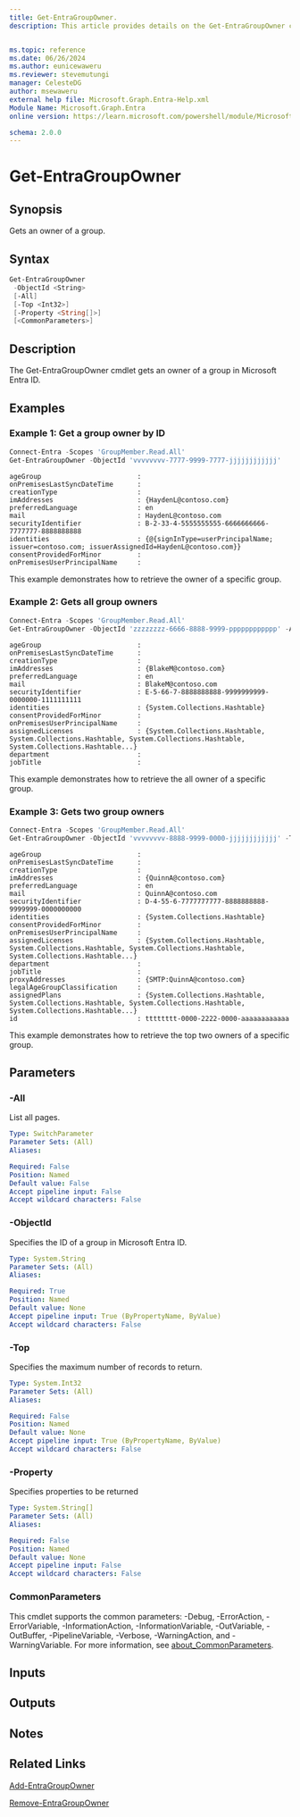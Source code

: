 ```yaml
---
title: Get-EntraGroupOwner.
description: This article provides details on the Get-EntraGroupOwner command.


ms.topic: reference
ms.date: 06/26/2024
ms.author: eunicewaweru
ms.reviewer: stevemutungi
manager: CelesteDG
author: msewaweru
external help file: Microsoft.Graph.Entra-Help.xml
Module Name: Microsoft.Graph.Entra
online version: https://learn.microsoft.com/powershell/module/Microsoft.Graph.Entra/Get-EntraGroupOwner

schema: 2.0.0
---
```


# Get-EntraGroupOwner

## Synopsis

Gets an owner of a group.

## Syntax

```powershell
Get-EntraGroupOwner
 -ObjectId <String>
 [-All]
 [-Top <Int32>]
 [-Property <String[]>]
 [<CommonParameters>]
```

## Description

The Get-EntraGroupOwner cmdlet gets an owner of a group in Microsoft Entra ID.

## Examples

### Example 1: Get a group owner by ID

```powershell
Connect-Entra -Scopes 'GroupMember.Read.All'
Get-EntraGroupOwner -ObjectId 'vvvvvvvv-7777-9999-7777-jjjjjjjjjjjj'
```

```output
ageGroup                        :
onPremisesLastSyncDateTime      :
creationType                    :
imAddresses                     : {HaydenL@contoso.com}
preferredLanguage               : en
mail                            : HaydenL@contoso.com
securityIdentifier              : B-2-33-4-5555555555-6666666666-7777777-8888888888
identities                      : {@{signInType=userPrincipalName; issuer=contoso.com; issuerAssignedId=HaydenL@contoso.com}}
consentProvidedForMinor         :
onPremisesUserPrincipalName     :
```

This example demonstrates how to retrieve the owner of a specific group.  

### Example 2: Gets all group owners

```powershell
Connect-Entra -Scopes 'GroupMember.Read.All'
Get-EntraGroupOwner -ObjectId 'zzzzzzzz-6666-8888-9999-pppppppppppp' -All
```

```output
ageGroup                        :
onPremisesLastSyncDateTime      :
creationType                    :
imAddresses                     : {BlakeM@contoso.com}
preferredLanguage               : en
mail                            : BlakeM@contoso.com
securityIdentifier              : E-5-66-7-8888888888-9999999999-0000000-1111111111
identities                      : {System.Collections.Hashtable}
consentProvidedForMinor         :
onPremisesUserPrincipalName     :
assignedLicenses                : {System.Collections.Hashtable, System.Collections.Hashtable, System.Collections.Hashtable, System.Collections.Hashtable...}
department                      :
jobTitle                        :
```

This example demonstrates how to retrieve the all owner of a specific group.  

### Example 3: Gets two group owners

```powershell
Connect-Entra -Scopes 'GroupMember.Read.All'
Get-EntraGroupOwner -ObjectId 'vvvvvvvv-8888-9999-0000-jjjjjjjjjjjj' -Top 2
```

```output
ageGroup                        :
onPremisesLastSyncDateTime      :
creationType                    :
imAddresses                     : {QuinnA@contoso.com}
preferredLanguage               : en
mail                            : QuinnA@contoso.com
securityIdentifier              : D-4-55-6-7777777777-8888888888-9999999-0000000000
identities                      : {System.Collections.Hashtable}
consentProvidedForMinor         :
onPremisesUserPrincipalName     :
assignedLicenses                : {System.Collections.Hashtable, System.Collections.Hashtable, System.Collections.Hashtable, System.Collections.Hashtable...}
department                      :
jobTitle                        :
proxyAddresses                  : {SMTP:QuinnA@contoso.com}
legalAgeGroupClassification     :
assignedPlans                   : {System.Collections.Hashtable, System.Collections.Hashtable, System.Collections.Hashtable, System.Collections.Hashtable...}
id                              : tttttttt-0000-2222-0000-aaaaaaaaaaaa
```

This example demonstrates how to retrieve the top two owners of a specific group.  

## Parameters

### -All
List all pages.

```yaml
Type: SwitchParameter
Parameter Sets: (All)
Aliases:

Required: False
Position: Named
Default value: False
Accept pipeline input: False
Accept wildcard characters: False
```
### -ObjectId

Specifies the ID of a group in Microsoft Entra ID.

```yaml
Type: System.String
Parameter Sets: (All)
Aliases:

Required: True
Position: Named
Default value: None
Accept pipeline input: True (ByPropertyName, ByValue)
Accept wildcard characters: False
```

### -Top

Specifies the maximum number of records to return.

```yaml
Type: System.Int32
Parameter Sets: (All)
Aliases:

Required: False
Position: Named
Default value: None
Accept pipeline input: True (ByPropertyName, ByValue)
Accept wildcard characters: False
```

### -Property

Specifies properties to be returned

```yaml
Type: System.String[]
Parameter Sets: (All)
Aliases:

Required: False
Position: Named
Default value: None
Accept pipeline input: False
Accept wildcard characters: False
```

### CommonParameters

This cmdlet supports the common parameters: -Debug, -ErrorAction, -ErrorVariable, -InformationAction, -InformationVariable, -OutVariable, -OutBuffer, -PipelineVariable, -Verbose, -WarningAction, and -WarningVariable. For more information, see [about_CommonParameters](https://go.microsoft.com/fwlink/?LinkID=113216).

## Inputs

## Outputs

## Notes

## Related Links

[Add-EntraGroupOwner](Add-EntraGroupOwner.md)

[Remove-EntraGroupOwner](Remove-EntraGroupOwner.md)
